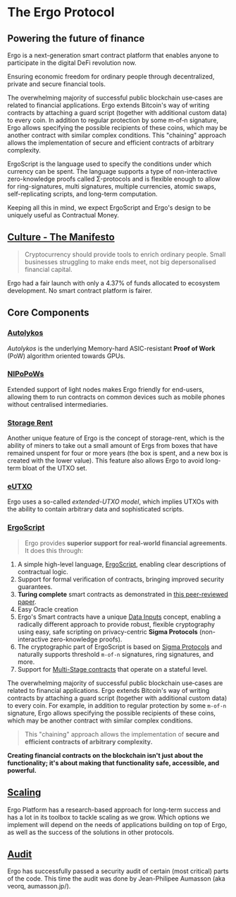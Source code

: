 # The Ergo Protocol

## Powering the future of finance

Ergo is a next-generation smart contract platform that enables anyone to participate in the digital DeFi revolution now.

Ensuring economic freedom for ordinary people through decentralized, private and secure financial tools.

The overwhelming majority of successful public blockchain use‐cases are related to financial applications. Ergo extends Bitcoin's way of writing contracts by attaching a guard script (together with additional custom data) to every coin. In addition to regular protection by some m‐of‐n signature, Ergo allows specifying the possible recipients of these coins, which may be another contract with similar complex conditions. This "chaining" approach allows the implementation of secure and efficient contracts of arbitrary complexity. 


ErgoScript is the language used to specify the conditions under which currency can be spent. The language supports a type of non-interactive zero-knowledge proofs called Σ-protocols and is flexible enough to allow for ring-signatures, multi signatures, multiple currencies, atomic swaps, self-replicating scripts, and long-term computation.

Keeping all this in mind, we expect ErgoScript and Ergo's design to be uniquely useful as Contractual Money.


## [Culture - The Manifesto](https://ergoplatform.org/en/blog/2021-04-26-the-ergo-manifesto/)
                                                
> Cryptocurrency should provide tools to enrich ordinary people. Small businesses struggling to make ends meet, not big depersonalised financial capital.

Ergo had a fair launch with only a 4.37% of funds allocated to ecosystem development. No smart contract platform is fairer. 

## Core Components

### [Autolykos](/dev/protocol/autolykos)

*Autolykos* is the underlying Memory-hard ASIC-resistant **Proof of Work** (PoW) algorithm oriented towards GPUs. 

### [NIPoPoWs](/dev/protocol/nipopow)

Extended support of light nodes makes Ergo friendly for end-users, allowing them to run contracts on common devices such as mobile phones without centralised intermediaries. 

### [Storage Rent](/dev/protocol/rent)
Another unique feature of Ergo is the concept of storage-rent, which is the ability of miners to take out a small amount of Ergs from boxes that have remained unspent for four or more years (the box is spent, and a new box is created with the lower value). This feature also allows Ergo to avoid long-term bloat of the UTXO set. 

### [eUTXO](eutxo.md)

Ergo uses a so-called *extended-UTXO model*, which implies UTXOs with the ability to contain arbitrary data and sophisticated scripts. 



### [ErgoScript](/dev/scs/ergoscript)


> Ergo provides **superior support for real-world financial agreements**. It does this through:

   
1. A simple high-level language, [ErgoScript](/dev/scs/ergoscript), enabling clear descriptions of contractual logic.
2. Support for formal verification of contracts, bringing improved security guarantees.
3. **Turing complete** smart contracts as demonstrated in [this peer-reviewed paper](https://arxiv.org/pdf/1806.10116v1.pdf).
4. Easy Oracle creation
6. Ergo's Smart contracts have a unique [Data Inputs](/dev/scs/data-inputs) concept, enabling a radically different approach to provide robust, flexible cryptography using easy, safe scripting on privacy-centric **Sigma Protocols** (non-interactive zero-knowledge proofs). 
7. The cryptographic part of ErgoScript is based on [Sigma Protocols](/dev/scs/sigma) and naturally supports threshold `m-of-n` signatures, ring signatures, and more. 
8. Support for [Multi-Stage contracts](/dev/scs/multi) that operate on a stateful level. 

The overwhelming majority of successful public blockchain use‐cases are related to financial applications. Ergo extends Bitcoin's way of writing contracts by attaching a guard script (together with additional custom data) to every coin. For example, in addition to regular protection by some `m‐of‐n` signature, Ergo allows specifying the possible recipients of these coins, which may be another contract with similar complex conditions. 

> This "chaining" approach allows the implementation of **secure and efficient contracts of arbitrary complexity.**


**Creating financial contracts on the blockchain isn't just about the functionality; it's about making that functionality safe, accessible, and powerful.**


## [Scaling](/dev/protocol/scaling)

Ergo Platform has a research-based approach for long-term success and has a lot in its toolbox to tackle scaling as we grow. Which options we implement will depend on the needs of applications building on top of Ergo, as well as the success of the solutions in other protocols. 

## [Audit](../protocol/audit.md)

Ergo has successfully passed a security audit of certain (most critical) parts of the code. This time the audit was done by Jean-Philipee Aumasson (aka veorq, aumasson.jp/).
